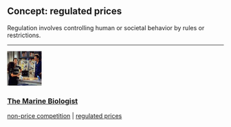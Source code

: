 ## Concept: regulated prices

Regulation involves controlling human or societal behavior by rules or restrictions.

<hr>
<div class="clip-listing">
<img src="media/icons/marine_biologist_clip2.jpg" alt="The Marine Biologist icon">

### [The Marine Biologist](/clip/49/)

[non-price competition](/concept/non-price-competition/) | [regulated prices](/concept/regulated-prices/)
</div>

